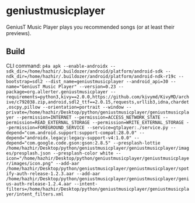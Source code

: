 # geniustmusicplayer
GeniusT Music Player plays you recommended songs (or at least their previews).

## Build
CLI command:
`
p4a apk --enable-androidx --sdk_dir=/home/hazhir/.buildozer/android/platform/android-sdk --ndk_dir=/home/hazhir/.buildozer/android/platform/android-ndk-r19c --bootstrap=sdl2 --dist_name=geniustmusicplayer --android_api=30 --name="GeniusT Music Player" --version=0.23 --package=org.allerter.geniustmusicplayer --requirements=python3,kivy==2.0.0,https://github.com/kivymd/KivyMD/archive/c792038.zip,android,sdl2_ttf==2.0.15,requests,urllib3,idna,chardet,oscpy,pillow --orientation=portrait --window --private=/home/hazhir/Desktop/python/geniustmusicplayer/geniustmusicplayer --permission=INTERNET --permission=ACCESS_NETWORK_STATE --permission=READ_EXTERNAL_STORAGE --permission=WRITE_EXTERNAL_STORAGE --permission=FOREGROUND_SERVICE --service=gtplayer:./service.py --depend="com.android.support:support-compat:28.0.0" --depend="androidx.legacy:legacy-support-v4:1.0.0" --depend="com.google.code.gson:gson:2.8.5" --presplash-lottie /home/hazhir/Desktop/python/geniustmusicplayer/geniustmusicplayer/images/presplash.json --presplash-color white --icon="/home/hazhir/Desktop/python/geniustmusicplayer/geniustmusicplayer/images/icon.png" --add-aar /home/hazhir/Desktop/python/geniustmusicplayer/geniustmusicplayer/spotify-auth-release-1.2.3.aar --add-aar /home/hazhir/Desktop/python/geniustmusicplayer/geniustmusicplayer/genius-auth-release-1.2.4.aar --intent-filters=/home/hazhir/Desktop/python/geniustmusicplayer/geniustmusicplayer/intent_filters.xml
`